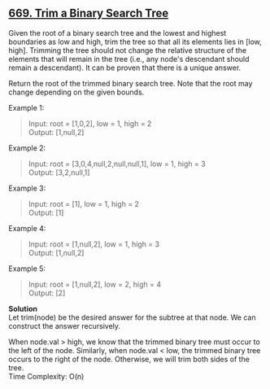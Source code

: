## [669. Trim a Binary Search Tree](https://leetcode.com/problems/trim-a-binary-search-tree/)  

Given the root of a binary search tree and the lowest and highest boundaries as low and high, trim the tree so that all its elements lies in [low, high]. Trimming the tree should not change the relative structure of the elements that will remain in the tree (i.e., any node's descendant should remain a descendant). It can be proven that there is a unique answer.

Return the root of the trimmed binary search tree. Note that the root may change depending on the given bounds.

Example 1:  
>Input: root = [1,0,2], low = 1, high = 2  
 Output: [1,null,2]  
 
Example 2: 
>Input: root = [3,0,4,null,2,null,null,1], low = 1, high = 3  
 Output: [3,2,null,1]  
 
Example 3:
>Input: root = [1], low = 1, high = 2  
Output: [1]  

Example 4:
>Input: root = [1,null,2], low = 1, high = 3  
Output: [1,null,2]  

Example 5:
>Input: root = [1,null,2], low = 2, high = 4  
Output: [2]  

**Solution**  
Let trim(node) be the desired answer for the subtree at that node. We can construct the answer recursively.

When node.val > high, we know that the trimmed binary tree must occur to the left of the node. Similarly, when node.val < low, the trimmed binary tree occurs to the right of the node. Otherwise, we will trim both sides of the tree.    
Time Complexity: O(n)